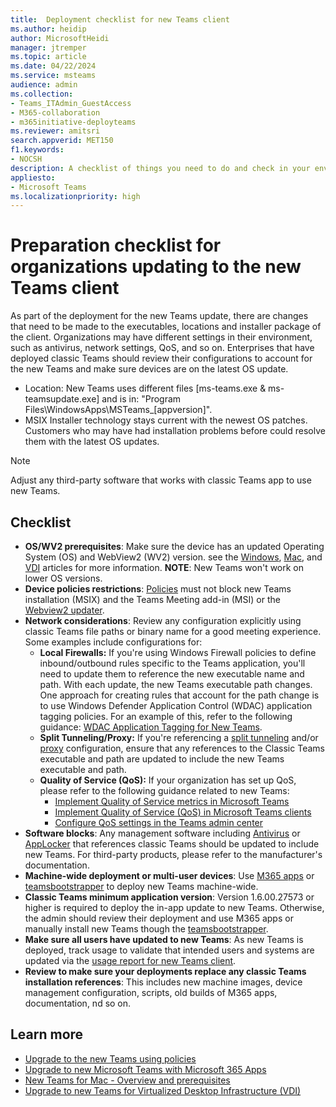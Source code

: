 ```yaml
---
title:  Deployment checklist for new Teams client
ms.author: heidip
author: MicrosoftHeidi
manager: jtremper
ms.topic: article
ms.date: 04/22/2024
ms.service: msteams
audience: admin
ms.collection: 
- Teams_ITAdmin_GuestAccess
- M365-collaboration
- m365initiative-deployteams
ms.reviewer: amitsri
search.appverid: MET150
f1.keywords:
- NOCSH
description: A checklist of things you need to do and check in your environment prior to moving from the classic Teams client to the new Teams client. Helpful for medium and large business specifically.
appliesto: 
- Microsoft Teams
ms.localizationpriority: high
---
```


# Preparation checklist for organizations updating to the new Teams client

As part of the deployment for the new Teams update, there are changes that need to be made to the executables, locations and installer package of the client. Organizations may have different settings in their environment, such as antivirus, network settings, QoS, and so on. Enterprises that have deployed classic Teams should review their configurations to account for the new Teams and make sure devices are on the latest OS update.

- Location: New Teams uses different files [ms-teams.exe & ms-teamsupdate.exe] and is in: "Program Files\WindowsApps\MSTeams_[appversion]\".
- MSIX Installer technology stays current with the newest OS patches. Customers who may have had installation problems before could resolve them with the latest OS updates.

> [!NOTE]
> Adjust any third-party software that works with classic Teams app to use new Teams.

## Checklist

- **OS/WV2 prerequisites**: Make sure the device has an updated Operating System (OS) and WebView2 (WV2) version. see the [Windows](new-teams-bulk-install-client.md), [Mac](new-teams-mac-install-prerequisites.md), and [VDI](new-teams-vdi-requirements-deploy.md) articles for more information. **NOTE**: New Teams won't work on lower OS versions.
- **Device policies restrictions**: [Policies](/microsoftteams/troubleshoot/teams-administration/fix-new-teams-installation-issues#policy-settings-prevent-download-and-installation) must not block new Teams installation (MSIX) and the Teams Meeting add-in (MSI)  or the [Webview2 updater](/microsoft-edge/webview2/concepts/enterprise).
- **Network considerations**: Review any configuration explicitly using classic Teams file paths or binary name for a good meeting experience. Some examples include configurations for:
  - **Local Firewalls:**  If you're using Windows Firewall policies to define inbound/outbound rules specific to the Teams application, you'll need to update them to reference the new executable name and path. With each update, the new Teams executable path changes. One approach for creating rules that account for the path change is to use Windows Defender Application Control (WDAC) application tagging policies. For an example of this, refer to the following guidance: [WDAC Application Tagging for New Teams](https://aka.ms/new-teams-WDAC).
  - **Split Tunneling/Proxy:** If you're referencing a [split tunneling](/microsoft-365/enterprise/microsoft-365-vpn-split-tunnel) and/or [proxy](/microsoft-365/enterprise/microsoft-365-network-connectivity-principles) configuration, ensure that any references to the Classic Teams executable and path are updated to include the new Teams executable and path.
  - **Quality of Service (QoS):** If your organization has set up QoS, please refer to the following guidance related to new Teams:
    - [Implement Quality of Service metrics in Microsoft Teams](QoS-in-Teams.md)
    - [Implement Quality of Service (QoS) in Microsoft Teams clients](QoS-in-Teams-clients.md)
    - [Configure QoS settings in the Teams admin center](meetings-real-time-media-traffic.md)
- **Software blocks**: Any management software including [Antivirus](/microsoftteams/troubleshoot/teams-administration/include-exclude-teams-from-antivirus-dlp) or [AppLocker](applocker-in-teams.md) that references classic Teams should be updated to include new Teams. For third-party products, please refer to the manufacturer's documentation.
- **Machine-wide deployment or multi-user devices**: Use [M365 apps](new-teams-deploy-with-m365apps.md) or [teamsbootstrapper](new-teams-bulk-install-client.md) to deploy new Teams machine-wide.
- **Classic Teams minimum application version**: Version 1.6.00.27573 or higher is required to deploy the in-app update to new Teams. Otherwise, the admin should review their deployment and use M365 apps or manually install new Teams though the [teamsbootstrapper](new-teams-bulk-install-client.md).
- **Make sure all users have updated to new Teams**: As new Teams is deployed, track usage to validate that intended users and systems are updated via the [usage report for new Teams client](new-teams-usage-report.md).
- **Review to make sure your deployments replace any classic Teams installation references**: This includes new machine images, device management configuration, scripts, old builds of M365 apps, documentation, nd so on.

## Learn more

- [Upgrade to the new Teams using policies](new-teams-deploy-using-policies.md)
- [Upgrade to new Microsoft Teams with Microsoft 365 Apps](new-teams-deploy-with-m365apps.md)
- [New Teams for Mac - Overview and prerequisites](new-teams-mac-install-prerequisites.md)
- [Upgrade to new Teams for Virtualized Desktop Infrastructure (VDI)](new-teams-vdi-requirements-deploy.md)
